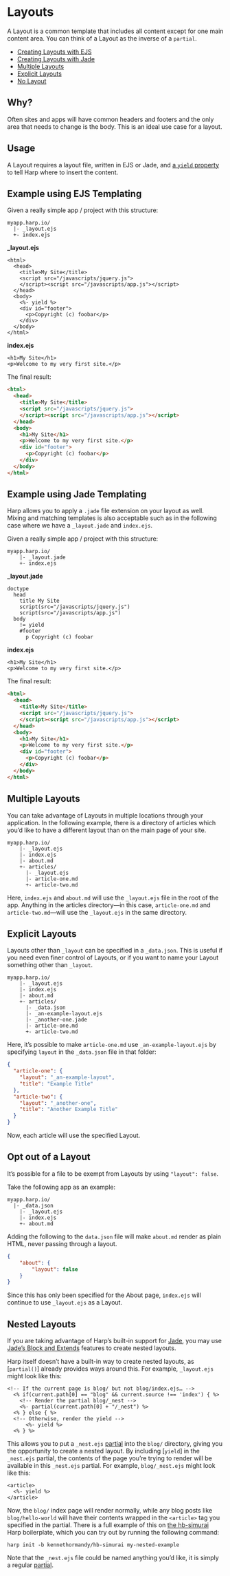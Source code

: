 # Layouts

A Layout is a common template that includes all content except for one main content area. You can think of a Layout as the inverse of a `partial`.

* [Creating Layouts with EJS](#ejs)
* [Creating Layouts with Jade](#jade)
* [Multiple Layouts](#multiple-layouts)
* [Explicit Layouts](#explicit-layouts)
* [No Layout](#no-layout)

## Why?

Often sites and apps will have common headers and footers and the only area that needs to change is the body. This is an ideal use case for a layout.

## Usage

A Layout requires a layout file, written in EJS or Jade, and [a `yield` property](yield) to tell Harp where to insert the content.

<h2 id="ejs">Example using EJS Templating</h2>

Given a really simple app / project with this structure:

```
myapp.harp.io/
  |- _layout.ejs
  +- index.ejs
```

**_layout.ejs**

```ejs
<html>
  <head>
    <title>My Site</title>
    <script src="/javascripts/jquery.js">
    </script><script src="/javascripts/app.js"></script>
  </head>
  <body>
	<%- yield %>
	<div id="footer">
      <p>Copyright (c) foobar</p>
    </div>
  </body>
</html>
```

**index.ejs**

```ejs
<h1>My Site</h1>
<p>Welcome to my very first site.</p>
```

The final result:

```html
<html>
  <head>
    <title>My Site</title>
    <script src="/javascripts/jquery.js">
    </script><script src="/javascripts/app.js"></script>
  </head>
  <body>
	<h1>My Site</h1>
	<p>Welcome to my very first site.</p>
	<div id="footer">
      <p>Copyright (c) foobar</p>
    </div>
  </body>
</html>
```

<h2 id="jade">Example using Jade Templating</h2>

Harp allows you to apply a `.jade` file extension on your layout as well. Mixing and matching templates is also acceptable such as in the following case where we have a `_layout.jade` and `index.ejs`. 

Given a really simple app / project with this structure:

```
myapp.harp.io/
	|- _layout.jade
	+- index.ejs
```

**_layout.jade**

```jade
doctype
  head
    title My Site
    script(src="/javascripts/jquery.js")
    script(src="/javascripts/app.js")
  body
  	!= yield
	#footer
	  p Copyright (c) foobar
```

**index.ejs**

```ejs
<h1>My Site</h1>
<p>Welcome to my very first site.</p>
```

The final result:

```html
<html>
  <head>
    <title>My Site</title>
    <script src="/javascripts/jquery.js">
    </script><script src="/javascripts/app.js"></script>
  </head>
  <body>
	<h1>My Site</h1>
	<p>Welcome to my very first site.</p>
	<div id="footer">
      <p>Copyright (c) foobar</p>
    </div>
  </body>
</html>
```

<h2 id="multiple-layouts">Multiple Layouts</h2>

You can take advantage of Layouts in multiple locations through your application. In the following example, there is a directory of articles which you’d like to have a different layout than on the main page of your site.

```
myapp.harp.io/
	|- _layout.ejs
	|- index.ejs
	|- about.md
	+- articles/
      |- _layout.ejs
      |- article-one.md
      +- article-two.md
```

Here, `index.ejs` and `about.md` will use the `_layout.ejs` file in the root of the app. Anything in the articles directory&mdash;in this case, `article-one.md` and `article-two.md`&mdash;will use the `_layout.ejs` in the same directory.

<h2 id="explicit-layouts">Explicit Layouts</h2>

Layouts other than `_layout` can be specified in a `_data.json`. This is useful if you need even finer control of Layouts, or if you want to name your Layout something other than `_layout`.

```
myapp.harp.io/
	|- _layout.ejs
	|- index.ejs
	|- about.md
	+- articles/
      |- _data.json
      |- _an-example-layout.ejs
      |- _another-one.jade
      |- article-one.md
      +- article-two.md
```

Here, it’s possible to make `article-one.md` use `_an-example-layout.ejs` by specifying `layout` in the `_data.json` file in that folder:

```json
{
  "article-one": {
    "layout": "_an-example-layout",
    "title": "Example Title"
  },
  "article-two": {
    "layout": "_another-one",
    "title": "Another Example Title"
  }
}
```

Now, each article will use the specified Layout.

<h2 id="no-layout">Opt out of a Layout</h2>

It’s possible for a file to be exempt from Layouts by using `"layout": false`.

Take the following app as an example:

```
myapp.harp.io/
  |- _data.json
	|- _layout.ejs
	|- index.ejs
	+- about.md
```

Adding the following to the `data.json` file will make `about.md` render as plain HTML, never passing through a layout.

```json
{
	"about": {
		"layout": false
	}
}
```

Since this has only been specified for the About page, `index.ejs` will continue to use `_layout.ejs` as a Layout.

<h2 id="nested-layout">Nested Layouts</h2>

If you are taking advantage of Harp’s built-in support for [Jade](jade), you may use [Jade’s Block and Extends](http://www.devthought.com/code/use-jade-blocks-not-layouts/) features to create nested layouts.

Harp itself doesn’t have a built-in way to create nested layouts, as [`partial()`] already provides ways around this. For example, `_layout.ejs` might look like this:

```ejs
<!-- If the current page is blog/ but not blog/index.ejs… -->
  <% if(current.path[0] == "blog" && current.source !== 'index') { %>
    <!-- Render the partial blog/_nest -->
    <%- partial(current.path[0] + "/_nest") %>
  <% } else { %>
  <!-- Otherwise, render the yield -->
      <%- yield %>
  <% } %>
```

This allows you to put a `_nest.ejs` [partial](partial) into the `blog/` directory, giving you the opportunity to create a nested layout. By including [`yield`] in the `_nest.ejs` partial, the contents of the page you’re trying to render will be available in this `_nest.ejs` partial. For example, `blog/_nest.ejs` might look like this:

```ejs
<article>
  <%- yield %>
</article>
```

Now, the `blog/` index page will render normally, while any blog posts like `blog/hello-world` will have their contents wrapped in the `<article>` tag you specified in the partial. There is a full example of this on [the hb-simurai](https://github.com/kennethormandy/hb-simurai) Harp boilerplate, which you can try out by running the following command:

```
harp init -b kennethormandy/hb-simurai my-nested-example
```

Note that the `_nest.ejs` file could be named anything you’d like, it is simply a regular [partial](partial).
